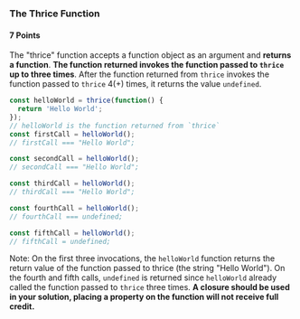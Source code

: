 ### The Thrice Function

#### 7 Points

The "thrice" function accepts a function object as an argument and **returns a function**. **The function returned invokes the function passed to `thrice` up to three times**. After the function returned from `thrice` invokes the function passed to `thrice` 4(+) times, it returns the value `undefined`.

```js
const helloWorld = thrice(function() {
  return 'Hello World';
});
// helloWorld is the function returned from `thrice`
const firstCall = helloWorld();
// firstCall === "Hello World";

const secondCall = helloWorld();
// secondCall === "Hello World";

const thirdCall = helloWorld();
// thirdCall === "Hello World";

const fourthCall = helloWorld();
// fourthCall === undefined;

const fifthCall = helloWorld();
// fifthCall = undefined;
```

Note: On the first three invocations, the `helloWorld` function returns the return value of the function passed to thrice (the string "Hello World"). On the fourth and fifth calls, `undefined` is returned since `helloWorld` already called the function passed to `thrice` three times. **A closure should be used in your solution, placing a property on the function will not receive full credit.**
```
